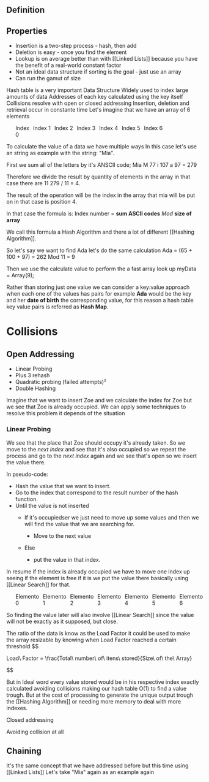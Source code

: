 ## Definition

## Properties
- Insertion is a two-step process - hash, then add
- Deletion is easy - once you find the element
- Lookup is on average better than with [[Linked Lists]] because you have the benefit of a real-world constant factor
- Not an ideal data structure if sorting is the goal - just use an array
- Can run the gamut of size

Hash table is a very important Data Structure Widely used to index large amounts of data
Addresses of each key calculated using the key itself
Collisions resolve with open or closed addressing 
Insertion, deletion and retrieval occur in constante time
Let's imagine that we have an array of 6 elements


<ul style="list-style-type:none; display:flex;">

<li style="margin-right:10px;" >Index<br>0</li>

<li style="margin-right:10px;">Index 1</li>

<li style="margin-right:10px;">Index 2</li>

<li style="margin-right:10px;">Index 3</li>

<li style="margin-right:10px;">Index 4</li>

<li style="margin-right:10px;">Index 5</li>

<li style="margin-right:10px;">Index 6</li>
</ul>

To calculate the value of a data we have multiple ways In this case let's use an string as example with the string: "Mia".

First we sum all of the letters by it's ANSCII code;
Mia M 77 i 107 a 97 = 279 

Therefore we divide the result by quantity of elements in the array in that case there are 11
279 / 11 = 4.

The result of the operation will be the index in the array that mia will be put on in that case is position 4.

In that case the formula is:
Index number = __sum ASCII codes__ *Mod* __size of array__

We call this formula a Hash Algorithm and there a lot of different [[Hashing Algorithm]].

So let's say we want to find Ada let's do the same calculation
Ada = (65 + 100 + 97) = 262 Mod 11 = 9

Then we use the calculate value to perform the a fast array look up
myData = Array(9);

Rather than storing just one value we can consider a key:value approach when each one of the values has pairs for example **Ada** would be the key and her **date of birth** the corresponding value, for this reason a hash table key value pairs is referred as **Hash Map**. 

# Collisions 

## Open Addressing 
- Linear Probing
- Plus 3 rehash
- Quadratic probing (failed attempts)²
- Double Hashing

Imagine that we want to insert Zoe and we calculate the index for Zoe but we see that Zoe is already occupied. We can apply some techniques to resolve this problem it depends of the situation

### Linear Probing

We see that the place that Zoe should occupy it's already taken. So we move to the _next index_ and see that it's also occupied so we repeat the process and go to the _next index_ again and we see that's open so we insert the value there.

In pseudo-code:
- Hash the value that we want to insert.
- Go to the index that correspond to the result number of the hash function.
- Until the value is not inserted
	- If it's occupiedser we just need to move up some values and then we will find the value that we are searching for.

		- Move to the next value
	- Else
		- put the value in that index. 

In resume if the index is already occupied we have to move one index up seeing if the element is free if it is we put the value there basically using [[Linear Search]] for that.

<ul style="list-style-type:none; display:flex;">

<li style="margin-right:10px;" >Elemento 0</li>

<li style="margin-right:10px;">Elemento 1</li>

<li style="margin-right:10px;">Elemento 2</li>

<li style="margin-right:10px;">Elemento 3</li>

<li style="margin-right:10px;">Elemento 4</li>

<li style="margin-right:10px;">Elemento 5</li>

<li style="margin-right:10px;">Elemento 6</li>
</ul>


So finding the value later will also involve [[Linear Search]] since the value will not be exactly as it supposed, but close. 

The ratio of the data is know as the Load Factor it could be used to make the array resizable by knowing when Load Factor reached a certain threshold
$$

Load\ Factor = \frac{Total\ number\ of\ itens\ stored}{Size\ of\ the\ Array}

$$

But in Ideal word every value stored would be in his respective index exactly calculated avoiding collisions making our hash table O(1) to find a value trough. But at the cost of processing to generate the unique output trough the [[Hashing Algorithm]] or needing more memory to deal with more indexes.

Closed addressing

Avoiding collision at all

## Chaining

It's the same concept that we have addressed before but this time using [[Linked Lists]]
Let's take "Mia" again as an example again

